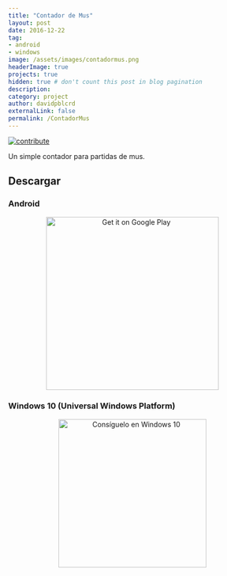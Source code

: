 ```yaml
---
title: "Contador de Mus"
layout: post
date: 2016-12-22
tag: 
- android
- windows
image: /assets/images/contadormus.png
headerImage: true
projects: true
hidden: true # don't count this post in blog pagination
description: 
category: project
author: davidpblcrd
externalLink: false
permalink: /ContadorMus
---
```


[![contribute](https://img.shields.io/badge/GitHub-contribute-red.svg)](https://github.com/davidpob99/ContadorMus/)

Un simple contador para partidas de mus.



## Descargar
### Android

<center><a href='https://play.google.com/store/apps/details?id=es.davidpob99.ContadorMus&pcampaignid=MKT-Other-global-all-co-prtnr-py-PartBadge-Mar2515-1'><img width="350px" alt='Get it on Google Play' src='https://play.google.com/intl/es_es/badges/images/generic/en_badge_web_generic.png'/></a></center>

### Windows 10 (Universal Windows Platform)

<center><a href="https://www.microsoft.com/store/apps/9NBLGGH51841?ocid=badge"><img width="300px" src="https://assets.windowsphone.com/781d478b-505e-4f0a-ba1a-b0d64f18bf8f/Spanish_Get_it_Win_10_InvariantCulture_Default.png" alt="Consíguelo en Windows 10" /></a></center>